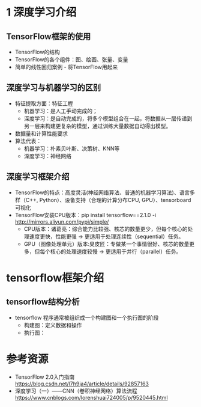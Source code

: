 # 1 深度学习介绍
## TensorFlow框架的使用
- TensorFlow的结构
- TensorFlow的各个组件：图、绘画、张量、变量
- 简单的线性回归案例 - 将TensorFlow用起来
## 深度学习与机器学习的区别
- 特征提取方面：特征工程 
    * 机器学习：是人工手动完成的；
    * 深度学习：是自动完成的，将多个模型组合在一起，将数据从一层传递到另一层来构建更复杂的模型，通过训练大量数据自动得出模型。
- 数据量和计算性能要求
- 算法代表：
    * 机器学习：朴素贝叶斯、决策树、KNN等
    * 深度学习：神经网络
## 深度学习框架介绍
- TensorFlow的特点：高度灵活(神经网络算法、普通的机器学习算法)、语言多样（C++, Python）、设备支持（合理的计算分布CPU, GPU）、tensorboard可视化
- TensorFlow安装CPU版本：pip install tensorflow==2.1.0 -i http://mirrors.aliyun.com/pypi/simple/
    * CPU版本：诸葛亮：综合能力比较强、核芯的数量更少，但每个核心的处理速度更快，性能更强 -> 更适用于处理连续性（sequential）任务。
    * GPU（图像处理单元）版本:臭皮匠：专做某一个事情很好、核芯的数量更多，但每个核心的处理速度较慢 -> 更适用于并行（parallel）任务。

# tensorflow框架介绍
## tensorflow结构分析
- tensorflow 程序通常被组织成一个构建图和一个执行图的阶段
    * 构建图：定义数据和操作
    * 执行图：




# 参考资源
- TensorFlow 2.0入门指南    https://blog.csdn.net/l7h9ja4/article/details/92857163
- 深度学习（一）——CNN（卷积神经网络）算法流程  https://www.cnblogs.com/lorenshuai724005/p/9520445.html








